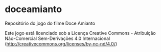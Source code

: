 doceamianto
===========

Repositório do jogo do filme Doce Amianto

Este jogo está licenciado sob a Licença Creative Commons - Atribuição Não-Comercial Sem-Derivações 4.0 Internacional
(http://creativecommons.org/licenses/by-nc-nd/4.0/)